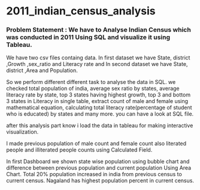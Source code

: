 # 2011_indian_census_analysis

### Problem Statement : We have to Analyse Indian Census which was conducted in 2011 Using SQL and visualize it using Tableau.

We have two csv files containg data. In first dataset we have State, district ,Growth ,sex_ratio and Literacy rate and In second dataset we have State, district ,Area and Population.

So we perform different different task to analyse the data in SQL. we checked total population of india, average sex ratio by states, average literacy rate by state, top 3 states having highest growth, top 3 and bottom 3 states in Literacy in single table, extract count of male and female using  mathematical equation, calculating total literacy rate(percentage of student who is educated) by states and many more. you can have a look at SQL file.

after this analysis part know i load the data in tableau for making interactive visualization.

I made previous population of male count and female count also literated people and illiterated people counts using Calculated Field.

In first Dashboard we shown state wise population using bubble chart and difference between previous population and current population Using Area Chart.
Total 20% population increased in india from previous census to current census.
Nagaland has highest population percent in current census.


